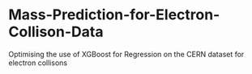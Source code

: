 # Mass-Prediction-for-Electron-Collison-Data
Optimising the use of XGBoost for Regression on the CERN dataset for electron collisons

